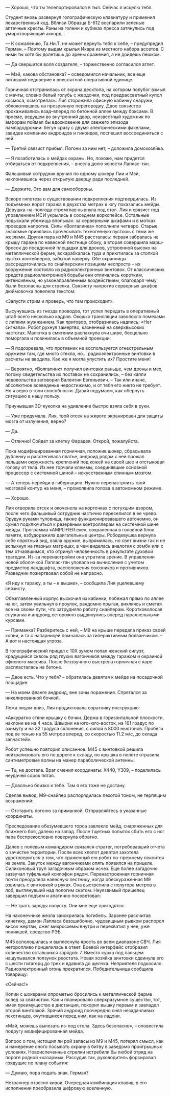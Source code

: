 — Хорошо, что ты телепортировался в тыл. Сейчас я исцелю тебя.

Студент вновь развернул голографическую клавиатуру и применил лекарственный код. Вблизи Образца Б-612 воспарили зеленые аптечные кресты. Раны на голени и кубиках пресса затянулись под умиротворяющий аккорд.  

— К сожалению, Та.Ни.Т. не может вернуть тебя к себе, – предупредил Герман. – Поэтому выдам крылья Икара из местного набора ассетов. С ними ты хотя бы долетишь до арены сражения, а не дойдешь пешком.

— Да свершится воля создателя, – торжественно согласился атлет.

— Мэй, какова обстановка? – осведомился начальник, все еще питавший недоверие к внештатной оперативной единице.

Горничная отстранилась от экрана десктопа, на котором полубог взмыл с мачты, словно белый голубь с жердочки, под предрассветный купол космоса, осмотрелась. Лия сторожила офисную кабинку снаружи, облокотившись на прозрачную перегородку. Двое связистов прохаживались взад–вперед по бетонной аллее между боксами. В проеме, ведущем во внутренний двор, неизвестный художник по амфорам поймал бы вдохновение для свежего эпизода лампадодромии: бегун сразу с двумя электрическими факелами, завидев компанию андроидов и гиноидов, поспешил воссоединиться с ней. 

— Третий связист прибыл. Погони за ним нет, – доложила домохозяйка.

— Я позаботилась о мейдах охраны. Но, похоже, нам придется отбиваться от подкрепления, – внесла долю ясности Лаплас-тян.

Фальшивый сотрудник вручил по одному шокеру Лии и Мэй, наклонившись через открытую дверцу ради последней. 

— Держите. Это вам для самообороны.

Вскоре гипотеза о существовании подкрепления подтвердилась. Из подъемных ворот гаража в двухстах метрах к югу показались мейды. Девушка-на-полгода стремглав нырнула под стол. Лия и связист под управлением ИСИ укрылись в соседнем воркспейсе. Остальные подыскали убежища впопыхах: за серверными шкафами и в мотках проводов напротив. Силы «Волгалинка» пополнили четверо. Старые знакомые принялись прочесывать техногенную пустошь с теми же жезлами. Другая пара из М9 и М45 рассталась: первая забралась на крышу гаража по навесной лестнице сбоку, а вторая совершила марш-бросок до посадочной площадки для дронов, устроенной высоко на металлической ферме, вскарабкалась туда и приютилась за стопкой пустых контейнеров, забытой наверху. Обе охранницы рассредоточились по снайперским позициям неспроста – их вооружение состояло из радиоэлектронных винтовок. От классических средств радиоэлектронной борьбы они отличались коротким, интенсивным, но узконаправленным воздействием, благодаря чему были безопасны для стрелка. Связисту напротив серверных шкафов дюймовочка повелела текстом: 

«Запусти стрим и проверь, что там происходит».

Высунувшись из гнезда проводов, тот успел передать в оперативный штаб всего несколько кадров. Окошко трансляции заволокло помехами с липким жужжанием. Как приговор, отобразилась надпись: «Нет сигнала». Робот рухнул замертво, казненный на сверхвысоких частотах. Малютка в смятении распахнула очи шире, бесцельно поморгала и повинилась в объемной проекции: 

— Я подозревала, что противник не воспользуется огнестрельным оружием там, где много стекла, но... радиоэлектронные винтовки в расчеты не вводила. Как же я могла упустить их? Простите меня!

— Вероятно, «Волгалинк» получил винтовки раньше, чем дроны и мех, потому свидетельства их поставок не сохранились, – без капли недовольства заговорил Валентин Евгеньевич. – Так или иначе, абсолютное всеведенье недостижимо, и от тебя его никто не требует. Но я верю в твои способности. Давай подумаем, как обернуть ситуацию в нашу пользу.

Приунывшая 3D-куколка на удивление быстро взяла себя в руки.

— Уже придумала. Лия, твой отсек на животе экранирован для защиты мозга от излучения, верно?

— Да.

— Отлично! Сойдет за клетку Фарадея. Открой, пожалуйста.

Пока модифицированная горничная, положив шокер, сбрасывала дубленку и расстегивала платье, андроид рядом с ней прожал пальцами окружность креплений под кожей на своей шее и отстыковал голову от тела. Из нее торчали клеммы, соединявшие основной процессор с системной шиной – искусственным спинным мозгом.  

— А теперь перейди в гибернацию. Нужно перенастроить твой мозговой контур на меня, – промолвила голова в автономном режиме.

— Хорошо.

Лия отворила отсек и окоченела на корточках с потухшим взором, после чего фальшивый сотрудник частично переселился в ее чрево. Орудуя руками туловища, также функционировавшего автономно, он сумел подключиться к резервным контроллерам на системной шине мейды. Программа «AMPLIFIER.ехе», сохраненная в головной блок памяти, взбудоражила двигательные центры. Рободевушка вернула себе опрятный вид, взяла оружие, выпрямилась, но свет жизни так и не вспыхнул на глазных матрицах, в чем виделась аналогия с зомби или с тем отчаявшимся, кто отринул человечность в результате духовой трагедии. Из-за перенастройки она утратила зрение. В управлении новой оболочкой Лаплас-тян уповала на вычисления с учетом предметов ландшафта, расположения союзников и противников. Разведчик пожертвовал собой не напрасно.

«Я иду к гаражу, а ты – к вышке», – сообщила Лия уцелевшему связисту.

Обезглавленный корпус выскочил из кабинки, побежал прямо по аллее на юг, затем увильнул в проулок, рандомно прыгая, вихляясь и сметая все на своем пути, что затрудняло работу снайперам. Коротковолосая служанка и андроид осторожно выдвинулись вперед параллельными курсами.

— Приманка? Разберитесь с ней, – М9 на крыше передала приказ своей копии, и та с напарницей помчалась за гиперактивным болванчиком. – А вот и настоящая угроза. 

В голографический прицел с 10X зумом попал женский силуэт, крадущийся сквозь ряд глухих вагончиков между гаражом и окраиной офисного массива. После беззвучного выстрела горничная с каре распласталась на бетоне.

— Двое есть. Что у тебя? – обратилась девятая к мейде на посадочной площадке.

— На моем фланге андроид, вне зоны поражения. Спрятался за никелированной бочкой.

Лежа лицом вниз, Лия продиктовала соратнику инструкцию:

«Аккуратно стяни крышку с бочки. Держа в горизонтальной плоскости, наклони ее на 4 часа. Швырни на юго-юго-восток, на 161 градус по азимуту и на 32 градуса склонения, с силой в 8000 ньютонов. Пробеги под ее тенью на 55 метров вперед, со скоростью 11.2 м/с, до склада запчастей».

Робот успешно повторил описанное. М45 с винтовкой решила нейтрализовать его по дороге к складу, но крышка в полете отразила сантиметровые волны на манер параболической антенны.

— Тц, не достала. Враг сменил координаты: X440, Y309, – поделилась неудачей сорок пятая. 

— Довольно близко к тебе. Там я его тоже не достану.

Сделав вывод, М9-снайпер распорядилась пехотой тоном, не терпящим возражений:

— Отставить погоню за приманкой. Отправляйтесь в указанные координаты.

Преследование обезумевшего торса завлекло мейд, снаряженных для ближнего боя, далеко на запад. После тщетных попыток сбить его с ног пара беспрекословно повернула обратно. 

Далее с полевым командиром связался стратег, потребовавший отчета о зачистке территории. После всех хлопот девятая захотела удостовериться в том, что сраженный ею робот по-прежнему покоится на земле. Закуток между вагончиками опять появился на прицеле. Силиконовый труп загадочным образом исчез. Еще более загадочно зазвучал туфельный ксилофон рядом. Перенастроенная горничная почти преодолела навесную лестницу, когда обескураженная М9 взвилась с винтовкой в руках. Она выстрелила с полутора метров в лоб, выглянувший над пологим скатом. Неуязвимый пришелец завершил подъем и апатично посоветовал:

— Не трать заряды попусту. Они мне еще пригодятся.

На наконечнике жезла заискрилась погибель. Заранее рассчитав кинетику, демон Лапласа безошибочно, чудовищным рывком распорол висок жертвы, сжег микросхемы внутри и перехватил у нее, уже поникшей, средство РЭБ.

М45 всполошилась и выплеснула ярость во всем диапазоне СВЧ. Лия неторопливо прицелилась в ответ. Боевой интерфейс отобразил количество оставшихся зарядов: 7. Вместо курка под пальцем нащупывался ползунок реостата. Новая хозяйка винтовки сдвинула его с шести гигагерц до трех и вдавила до щелчка. Неприятеля подкосило. Радиоэлектронный огонь прекратился. Победительница сообщила товарищу:

«Сейчас!»

Копии с шокерами опрометью бросились к металлической ферме вслед за связистом. Как и планировало сверхразумное существо, тот, имея преимущество в дистанции, покорил вышку первым и завладел второй винтовкой. Зрячий андроид поочередно снял незадачливых пехотинцев, очутившихся перед ним, как на ладони.

«Мэй, можешь вылезать из-под стола. Здесь безопасно», – оповестила подругу модифицированная мейда.

 Вопрос о том, истощил ли рой запасы из М9 и М45, потерял смысл, как и намерение оного посылать охрану в битву в заведомо проигрышных условиях. Новоиспеченные стрелки истребили бы любой отряд на пороге родной «казармы». Рассудив так, руководитель форсировал грядущие по плану события:

— Думаю, пора подать знак. Герман?

Нетраннер отвесил кивок. Очередная комбинация клавиш в его исполнении преобразила цифровую вселенную.







